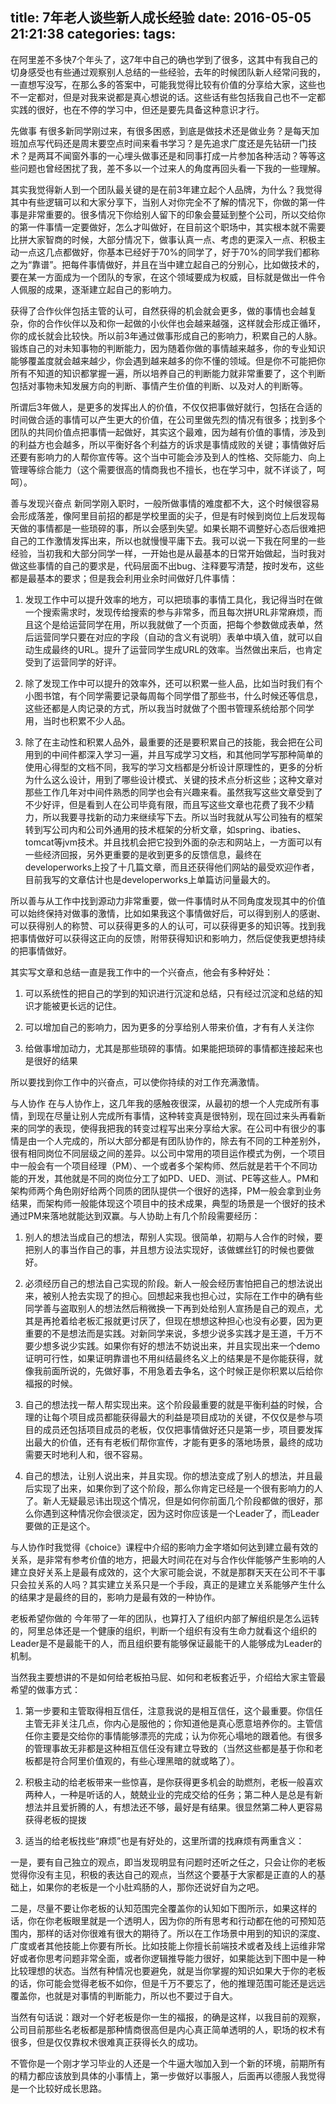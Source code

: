 title: 7年老人谈些新人成长经验
date: 2016-05-05 21:21:38
categories:
tags:
---
在阿里差不多快7个年头了，这7年中自己的确也学到了很多，这其中有我自己的切身感受也有些通过观察别人总结的一些经验，去年的时候团队新人经常问我的，一直想写没写，在那么多的答案中，可能我觉得比较有价值的分享给大家，这些也不一定都对，但是对我来说都是真心想说的话。这些话有些包括我自己也不一定都实践的很好，也在不停的学习中，但还是要先具备这种意识才行。

先做事
有很多新同学刚过来，有很多困惑，到底是做技术还是做业务？是每天加班加点写代码还是周末要空点时间来看书学习？是先追求广度还是先钻研一门技术？是两耳不闻窗外事的一心埋头做事还是和同事打成一片参加各种活动？等等这些问题也曾经困扰了我，差不多以一个过来人的角度再回头看一下我的一些理解。

<!--more-->

其实我觉得新人到一个团队最关键的是在前3年建立起个人品牌，为什么？我觉得其中有些逻辑可以和大家分享下，当别人对你完全不了解的情况下，你做的第一件事是非常重要的。很多情况下你给别人留下的印象会蔓延到整个公司，所以交给你的第一件事情一定要做好，怎么才叫做好，在目前这个职场中，其实根本就不需要比拼大家智商的时候，大部分情况下，做事认真一点、考虑的更深入一点、积极主动一点这几点都做好，你基本已经好于70%的同学了，好于70%的同学我们都称之为“靠谱”。把每件事情做好，并且在当中建立起自己的分别心，比如做技术的，要在某一方面成为一个团队的专家，在这个领域要成为权威，目标就是做出一件令人佩服的成果，逐渐建立起自己的影响力。

获得了合作伙伴包括主管的认可，自然获得的机会就会更多，做的事情也会越复杂，你的合作伙伴以及和你一起做的小伙伴也会越来越强，这样就会形成正循环，你的成长就会比较快。所以前3年通过做事形成自己的影响力，积累自己的人脉。锻炼自己的对未知事物的判断能力，因为随着你做的事情越来越多，你的专业知识能够覆盖度就会越来越少，你会遇到越来越多的你不懂的领域。但是你不可能把你所有不知道的知识都掌握一遍，所以培养自己的判断能力就非常重要了，这个判断包括对事物未知发展方向的判断、事情产生价值的判断、以及对人的判断等。

所谓后3年做人，是更多的发挥出人的价值，不仅仅把事做好就行，包括在合适的时间做合适的事情可以产生更大的价值，在公司里做先烈的情况有很多；找到多个团队的共同价值点把事情一起做好，其实这个最难，因为越有价值的事情，涉及到的利益方也会越多，所以平衡好各个利益方的诉求是事情成败的关键；事情做好后还要有影响力的人帮你宣传等。这个当中可能会涉及到人的性格、交际能力、向上管理等综合能力（这个需要很高的情商我也不擅长，也在学习中，就不详谈了，呵呵）。

善与发现兴奋点
新同学刚入职时，一般所做事情的难度都不大，这个时候很容易会形成落差，像阿里目前招的都是学校里面的尖子，但是有时候到岗位上后发现每天做的事情都是一些琐碎的事，所以会感到失望。如果长期不调整好心态后很难把自己的工作激情发挥出来，所以也就慢慢平庸下去。我可以说一下我在阿里的一些经验，当初我和大部分同学一样，一开始也是从最基本的日常开始做起，当时我对做这些事情的自己的要求是，代码层面不出bug、注释要写清楚，按时发布，这些都是最基本的要求；但是我会利用业余时间做好几件事情：

1. 发现工作中可以提升效率的地方，可以把琐事的事情工具化，我记得当时在做一个搜索需求时，发现传给搜索的参与非常多，而且每次拼URL非常麻烦，而且这个是给运营同学在用，所以我就做了一个页面，把每个参数做成表单，然后运营同学只要在对应的字段（自动的含义有说明）表单中填入值，就可以自动生成最终的URL。提升了运营同学生成URL的效率。当然做出来后，也肯定受到了运营同学的好评。

2. 除了发现工作中可以提升的效率外，还可以积累一些人品，比如当时我们有个小图书馆，有个同学需要记录每周每个同学借了那些书，什么时候还等信息，这些还都是人肉记录的方式，所以我当时就做了个图书管理系统给那个同学用，当时也积累不少人品。

3. 除了在主动性和积累人品外，最重要的还是要积累自己的技能，我会把在公司用到的中间件都深入学习一遍，并且写成学习文档，和其他同学写那种简单的使用心得型的文档不同，我写的学习文档都是分析设计原理性的，更多的分析为什么这么设计，用到了哪些设计模式、关键的技术点分析这些；这种文章对那些工作几年对中间件熟悉的同学也会有兴趣来看。虽然我写这些文章受到了不少好评，但是看到人在公司毕竟有限，而且写这些文章也花费了我不少精力，所以我要寻找新的动力来继续写下去。所以当时我就从写公司独有的框架转到写公司内和公司外通用的技术框架的分析文章，如spring、ibaties、tomcat等jvm技术。并且找机会把它投到外面的杂志和网站上，一方面可以有一些经济回报，另外更重要的是收到更多的反馈信息，最终在developerworks上投了十几篇文章，而且还获得他们网站的最受欢迎作者，目前我写的文章估计也是developerworks上单篇访问量最大的。

所以善与从工作中找到源动力非常重要，做一件事情时从不同角度发现其中的价值可以始终保持对做事的激情，比如如果我这个事情做好后，可以得到别人的感谢、可以获得别人的称赞、可以获得更多的人的认可，可以获得更多的知识等。找到我把事情做好可以获得这正向的反馈，附带获得知识和影响力，然后促使我更想持续的把事情做好。

其实写文章和总结一直是我工作中的一个兴奋点，他会有多种好处：

1. 可以系统性的把自己的学到的知识进行沉淀和总结，只有经过沉淀和总结的知识才能被更长远的记住。

2. 可以增加自己的影响力，因为更多的分享给别人带来价值，才有有人关注你

3. 给做事增加动力，尤其是那些琐碎的事情。如果能把琐碎的事情都连接起来也是很好的结果

所以要找到你工作中的兴奋点，可以使你持续的对工作充满激情。

与人协作
在与人协作上，这几年我的感触夜很深，从最初的想一个人完成所有事情，到现在尽量让别人完成所有事情，这种转变真是很特别，现在回过来头再看新来的同学的表现，使得我把我的转变过程写出来分享给大家。在公司中有很少的事情是由一个人完成的，所以大部分都是有团队协作的，除去有不同的工种差别外，很有相同岗位不同层级之间的差异。以公司中常用的项目运作模式为例，一个项目中一般会有一个项目经理（PM）、一个或者多个架构师、然后就是若干个不同功能的开发，其他就是不同的岗位分工了如PD、UED、测试、PE等这些人。PM和架构师两个角色刚好给两个同质的团队提供一个很好的选择，PM一般会拿到业务结果，而架构师一般能体现这个项目中的技术成果，典型的场景是一个很好的技术通过PM来落地就能达到双赢。与人协助上有几个阶段需要经历：

1. 别人的想法当成自己的想法，帮别人实现。很简单，初期与人合作的时候，要把别人的事当作自己的事，并且想方设法实现好，该做螺丝钉的时候也要做好。

2. 必须经历自己的想法自己实现的阶段。新人一般会经历害怕把自己的想法说出来，被别人抢去实现了的担心。回想起来我也担心过，实际在工作中的确有些同学善与盗取别人的想法然后稍微换一下再到处给别人宣扬是自己的观点，尤其是再抢着给老板汇报就更讨厌了，但现在想想这种担心也没有必要，因为更重要的不是想法而是实践。对新同学来说，多想少说多实践才是王道，千万不要少想多说少实践。如果你有好的想法不妨说出来，并且实现出来一个demo证明可行性，如果证明靠谱也不用纠结最终名义上的结果是不是你能获得，就像我前面所说的，先做好事，不用急着去争名，这个时候正是你积累以后给你福报的时候。

3. 自己的想法找一帮人帮实现出来。这个阶段最重要的就是平衡利益的时候，合理的让每个项目成员都能获得最大的利益是项目成功的关键，不仅仅是参与项目的成员还包括项目成员的老板，仅仅把事情做好还只是第一步，项目要发挥出最大的价值，还有有老板们帮你宣传，才能有更多的落地场景，最终的成功需要天时地利人和，很不容易。

4. 自己的想法，让别人说出来，并且实现。你的想法变成了别人的想法，并且最后实现了出来，如果你到了这个阶段，那么你肯定已经是一个很有影响力的人了。新人无疑最忌讳出现这个情况，但是如何你前面几个阶段都做的很好，那么你遇到这种情况你会很淡定，因为这时你应该是一个Leader了，而Leader要做的正是这个。

与人协作时我觉得《choice》课程中介绍的影响力金字塔如何达到建立最有效的关系，是非常有参考价值的地方，把最大时间花在对与合作伙伴能够产生影响的人建立良好关系上是最有成效的，这个大家可能会说，不就是那群天天在公司不干事只会拉关系的人吗？其实建立关系只是一个手段，真正的是建立关系能够产生什么的结果才是最终的目的，影响力是最有效的一种协作。

老板希望你做的
今年带了一年的团队，也算打入了组织内部了解组织是怎么运转的，阿里总体还是一个健康的组织，判断一个组织有没有生命力就看这个组织的Leader是不是最能干的人，而且组织要有能够保证最能干的人能够成为Leader的机制。

当然我主要想讲的不是如何给老板拍马屁、如何和老板套近乎，介绍给大家主管最希望的做事方式：

1. 第一步要和主管取得相互信任，注意我说的是相互信任，这个最重要。你信任主管无非关注几点，你内心是服他的；你知道他是真心愿意培养你的。主管信任你主要是交给你的事情能够漂亮的完成；认为你死心塌地的跟着他。有很多的管理事故无非都是这种相互信任没有建立导致的（当然这些都是基于你和老板都是符合阿里价值观的，有些心理黑暗的就或略了）。

2. 积极主动的给老板带来一些惊喜，是你获得更多机会的助燃剂，老板一般喜欢两种人，一种是听话的人，兢兢业业的完成交给的任务；第二种人是总是有新想法并且爱折腾的人，有想法还不够，最好是有结果。很显然第二种人更容易获得老板的提拨

3. 适当的给老板找些“麻烦”也是有好处的，这里所谓的找麻烦有两重含义：

一是，要有自己独立的观点，即当发现明显有问题时还听之任之，只会让你的老板觉得你没有主见，积极的表达自己的观点，当然这个要基于大家都是正直的人的基础上，如果你的老板是一个小肚鸡肠的人，那你还说好自为之吧。

二是，尽量不要让你老板的认知范围完全覆盖你的认知如下图所示，如果这样的话，你在你老板眼里就是一个透明人，因为你的所有思考和行动都在他的可预知范围内，那样的话对你很难有很大的期待了。所以在工作场景中用到的知识的深度、广度或者其他技能上你要有所长。比如技能上你擅长前端技术或者及线上运维非常好或者你思考问题非常全面，或者你逻辑推导能力很好，如果能达到下图中是一种比较理想的状态。当然有种情况也要避免，就是当你掌握的知识如果大于你的老板的话，你可能会觉得老板不如你，但是千万不要忘了，他的推理范围可能还是远远覆盖你，也就是对事情的判断能力，所以也不要过于自大。

当然有句话说：跟对一个好老板是你一生的福报，的确是这样，以我目前的观察，公司目前那些名老板都是那种情商很高但是内心真正简单透明的人，职场的权术有很多，但是仅仅靠权术很难真正获得长久的成功。

不管你是一个刚才学习毕业的人还是一个牛逼大咖加入到一个新的环境，前期所有的精力都应该放到具体的小事情上，第一步做好以事服人，后面再以德服人我觉得是一个比较好成长思路。
